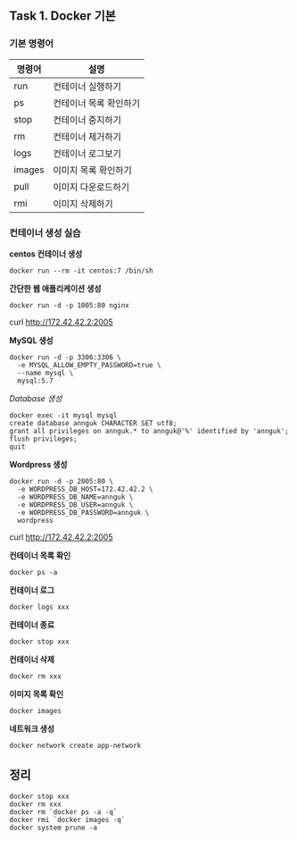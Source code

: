 ## Task 1. Docker 기본

### 기본 명령어

| 명령어  |  설명  |
|---|---|
| run | 컨테이너 실행하기 |
| ps | 컨테이너 목록 확인하기 |
| stop | 컨테이너 중지하기 |
| rm | 컨테이너 제거하기 |
| logs | 컨테이너 로그보기 |
| images | 이미지 목록 확인하기 |
| pull | 이미지 다운로드하기 |
| rmi | 이미지 삭제하기 |

### 컨테이너 생성 실습

**centos 컨테이너 생성**

```
docker run --rm -it centos:7 /bin/sh
```

**간단한 웹 애플리케이션 생성**

```
docker run -d -p 1005:80 nginx
```

curl http://172.42.42.2:2005

**MySQL 생성**

```
docker run -d -p 3306:3306 \
  -e MYSQL_ALLOW_EMPTY_PASSWORD=true \
  --name mysql \
  mysql:5.7
```

*Database 생성*

```
docker exec -it mysql mysql
create database annguk CHARACTER SET utf8;
grant all privileges on annguk.* to annguk@'%' identified by 'annguk';
flush privileges;
quit
```

**Wordpress 생성**

```
docker run -d -p 2005:80 \
  -e WORDPRESS_DB_HOST=172.42.42.2 \
  -e WORDPRESS_DB_NAME=annguk \
  -e WORDPRESS_DB_USER=annguk \
  -e WORDPRESS_DB_PASSWORD=annguk \
  wordpress
```

curl http://172.42.42.2:2005

**컨테이너 목록 확인**

```
docker ps -a
```

**컨테이너 로그**

```
docker logs xxx
```

**컨테이너 종료**

```
docker stop xxx
```

**컨테이너 삭제**

```
docker rm xxx
```

**이미지 목록 확인**

```
docker images
```

**네트워크 생성**

```
docker network create app-network
```

## 정리

```
docker stop xxx
docker rm xxx
docker rm `docker ps -a -q`
docker rmi `docker images -q`
docker system prune -a
```
